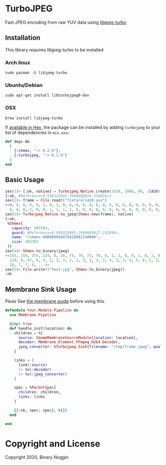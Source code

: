 # TurboJPEG

Fast JPEG encoding from raw YUV data using [libjpeg-turbo](https://libjpeg-turbo.org/)

## Installation

This library requires libjpeg-turbo to be installed

### Arch linux

    sudo pacman -S libjpeg-turbo

### Ubuntu/Debian

    sudo apt-get install libturbojpeg0-dev

### OSX

    brew install libjpeg-turbo

If [available in Hex](https://hex.pm/packages/turbojpeg), the package can be installed
by adding `turbojpeg` to your list of dependencies in `mix.exs`:

```elixir
def deps do
  [
    {:shmex, "~> 0.2.0"},
    {:turbojpeg, "~> 0.1.0"}
  ]
end
```

## Basic Usage

```elixir 
iex(1)> {:ok, native} = Turbojpeg.Native.create(1920, 1080, 90, :I420)
{:ok, #Reference<0.938325095.2990669826.234059>}
iex(2)> frame = File.read!("fixture/i420.yuv")
<<0, 0, 0, 0, 0, 1, 0, 1, 0, 0, 0, 0, 0, 0, 0, 0, 0, 0, 0, 0, 0, 0, 0, 0, 0, 0,
  0, 0, 0, 2, 0, 0, 1, 1, 1, 1, 0, 0, 0, 0, 0, 0, 0, 0, 0, 0, 0, 0, 0, 0, ...>>
iex(3)> Turbojpeg.Native.to_jpeg(Shmex.new(frame), native)
{:ok,
 %Shmex{
   capacity: 203783,
   guard: #Reference<0.938325095.2990669827.232440>,
   name: "/shmex-00000005607042890133#000",
   size: 203783
 }}
iex(4)> Shmex.to_binary(jpeg)
<<255, 216, 255, 224, 0, 16, 74, 70, 73, 70, 0, 1, 1, 0, 0, 1, 0, 1, 0, 0, 255,
  219, 0, 67, 0, 3, 2, 2, 3, 2, 2, 3, 3, 3, 3, 4, 3, 3, 4, 5, 8, 5, 5, 4, 4, 5,
  10, 7, 7, 6, ...>>
iex(5)> File.write!("test.jpg", Shmex.to_binary(jpeg))
:ok
```

## Membrane Sink Usage

Pleas See [the membrane guide](https://membraneframework.org/guide/v0.5/pipeline.html#content)
before using this.

```elixir
defmodule Your.Module.Pipeline do
  use Membrane.Pipeline

  @impl true
  def handle_init(location) do
    children = %{
      source: %SomeMembraneSourceModule{location: location},
      decoder: Membrane.Element.FFmpeg.H264.Decoder,
      jpeg_converter: %Turbojpeg.Sink{filename: "/tmp/frame.jpeg", quality: 100},
    }

    links = [
      link(:source) 
      |> to(:decoder) 
      |> to(:jpeg_converter) 
    ]

    spec = %ParentSpec{
      children: children,
      links: links
    }

    {{:ok, spec: spec}, %{}}
  end

end
```

# Copyright and License

Copyright 2020, Binary Noggin
